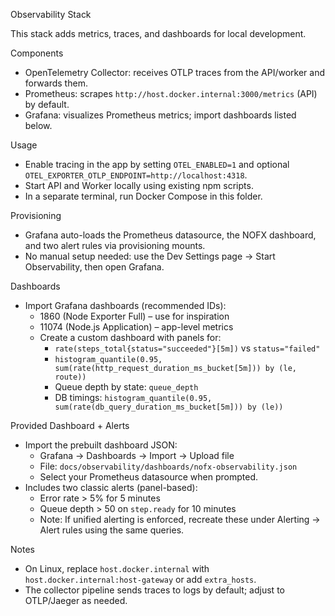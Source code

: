Observability Stack

This stack adds metrics, traces, and dashboards for local development.

Components
- OpenTelemetry Collector: receives OTLP traces from the API/worker and forwards them.
- Prometheus: scrapes `http://host.docker.internal:3000/metrics` (API) by default.
- Grafana: visualizes Prometheus metrics; import dashboards listed below.

Usage
- Enable tracing in the app by setting `OTEL_ENABLED=1` and optional `OTEL_EXPORTER_OTLP_ENDPOINT=http://localhost:4318`.
- Start API and Worker locally using existing npm scripts.
- In a separate terminal, run Docker Compose in this folder.

Provisioning
- Grafana auto-loads the Prometheus datasource, the NOFX dashboard, and two alert rules via provisioning mounts.
- No manual setup needed: use the Dev Settings page → Start Observability, then open Grafana.

Dashboards
- Import Grafana dashboards (recommended IDs):
  - 1860 (Node Exporter Full) – use for inspiration
  - 11074 (Node.js Application) – app-level metrics
  - Create a custom dashboard with panels for:
    - `rate(steps_total{status="succeeded"}[5m])` vs `status="failed"`
    - `histogram_quantile(0.95, sum(rate(http_request_duration_ms_bucket[5m])) by (le, route))`
    - Queue depth by state: `queue_depth`
    - DB timings: `histogram_quantile(0.95, sum(rate(db_query_duration_ms_bucket[5m])) by (le))`

Provided Dashboard + Alerts
- Import the prebuilt dashboard JSON:
  - Grafana → Dashboards → Import → Upload file
  - File: `docs/observability/dashboards/nofx-observability.json`
  - Select your Prometheus datasource when prompted.
- Includes two classic alerts (panel-based):
  - Error rate > 5% for 5 minutes
  - Queue depth > 50 on `step.ready` for 10 minutes
  - Note: If unified alerting is enforced, recreate these under Alerting → Alert rules using the same queries.

Notes
- On Linux, replace `host.docker.internal` with `host.docker.internal:host-gateway` or add `extra_hosts`.
- The collector pipeline sends traces to logs by default; adjust to OTLP/Jaeger as needed.
